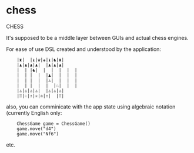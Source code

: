 # chess
CHESS

It's supposed to be a middle layer between GUIs and actual chess engines.


For ease of use DSL created and understood by the application:

        |♜|  |♝|♛|♚|♝|♞|♜|
        |♟|♟|♟|♟|  |♟|♟|♟|
        |  | |♞|  |  |  |  |  |
        |  | |  |  |♟|  |  |  |
        |  | |  |  |♙|  |  |  |
        |  | |  |  |  |♘|  |  |
        |♙|♙|♙|♙|  |♙|♙|♙|
        |♖|♘|♗|♕|♔|♗|  |♖|

also, you can comminicate with the app state using algebraic notation (currently English only:

        ChessGame game = ChessGame()
        game.move("d4")
        game.move("Nf6")

etc.
